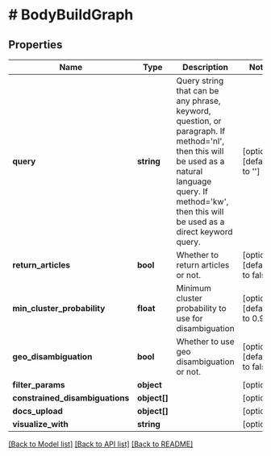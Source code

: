 # # BodyBuildGraph

## Properties

Name | Type | Description | Notes
------------ | ------------- | ------------- | -------------
**query** | **string** | Query string that can be any phrase, keyword, question, or paragraph. If method&#x3D;&#39;nl&#39;, then this will be used as a natural language query. If method&#x3D;&#39;kw&#39;, then this will be used as a direct keyword query. | [optional] [default to '']
**return_articles** | **bool** | Whether to return articles or not. | [optional] [default to false]
**min_cluster_probability** | **float** | Minimum cluster probability to use for disambiguation | [optional] [default to 0.9]
**geo_disambiguation** | **bool** | Whether to use geo disambiguation or not. | [optional] [default to false]
**filter_params** | **object** |  | [optional]
**constrained_disambiguations** | **object[]** |  | [optional]
**docs_upload** | **object[]** |  | [optional]
**visualize_with** | **string** |  | [optional]

[[Back to Model list]](../../README.md#models) [[Back to API list]](../../README.md#endpoints) [[Back to README]](../../README.md)
